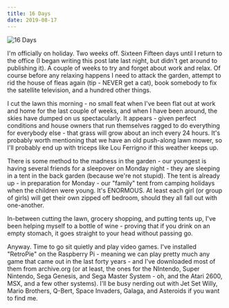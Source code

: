 ```yaml
---
title: 16 Days
date: 2019-08-17
---
```


![16 Days](https://source.unsplash.com/7QCBakMyDCE/1600x900)

I'm officially on holiday. Two weeks off. Sixteen Fifteen days until I return to the office (I began writing this post late last night, but didn't get around to publishing it). A couple of weeks to try and forget about work and relax. Of course before any relaxing happens I need to attack the garden, attempt to rid the house of fleas again (tip - NEVER get a cat), book somebody to fix the satellite television, and a hundred other things.

I cut the lawn this morning - no small feat when I've been flat out at work and home for the last couple of weeks, and when I have been around, the skies have dumped on us spectacularly. It appears - given perfect conditions and house owners that run themselves ragged to do everything for everybody else - that grass will grow about an inch every 24 hours. It's probably worth mentioning that we have an old push-along lawn mower, so I'll probably end up with triceps like Lou Ferrigno if this weather keeps up.

There is some method to the madness in the garden - our youngest is having several friends for a sleepover on Monday night - they are sleeping in a tent in the back garden (because we're not stupid). The tent is already up - in preparation for Monday - our "family" tent from camping holidays when the children were young. It's ENORMOUS. At least each girl (or group of girls) will get their own zipped off bedroom, should they all fall out with one-another.

In-between cutting the lawn, grocery shopping, and putting tents up, I've been helping myself to a bottle of wine - proving that if you drink on an empty stomach, it goes straight to your head without passing go.

Anyway. Time to go sit quietly and play video games. I've installed "RetroPie" on the Raspberry Pi - meaning we can play pretty much any game that came out in the last forty years - and I've downloaded most of them from archive.org (or at least, the ones for the NIntendo, Super Nintendo, Sega Genesis, and Sega Master System - oh, and the Atari 2600, MSX, and a few other systems). I'll be busy nerding out with Jet Set Willy, Mario Brothers, Q-Bert, Space Invaders, Galaga, and Asteroids if you want to find me.